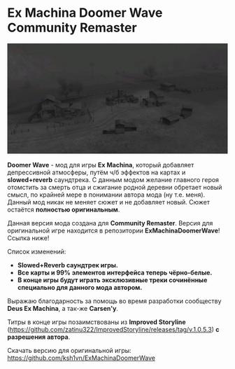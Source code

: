 # Ex Machina Doomer Wave Community Remaster

![Глухое в Doomer Wave](https://github.com/ksh1vn/DWCR/blob/main/loading_screen_4.jpg?raw=true)

**Doomer Wave** - мод для игры **Ex Machina**, который добавляет депрессивной атмосферы, путём ч/б эффектов на картах и **slowed+reverb** саундтрека. С данным модом желание главного героя отомстить за смерть отца и сжигание родной деревни обретает новый смысл, по крайней мере в понимании автора мода (ну т.е. меня). Данный мод никак не меняет сюжет и не добавляет новый. Сюжет остаётся **полностью оригинальным**.

Данная версия мода создана для **Community Remaster**. Версия для оригинальной игре находится в репозитории **ExMachinaDoomerWave**! Ссылка ниже!

Список изменений:

- **Slowed+Reverb саундтрек игры.**
- **Все карты и 99% элементов интерфейса теперь чёрно-белые.**
- **В конце игры будут играть эксклюзивные треки сочинённые специально для данного мода автором.**

Выражаю благодарность за помощь во время разработки сообществу **Deus Ex Machina**, а так-же **Carsen'у**.

Титры в конце игры позаимствованы из **Improved Storyline** (https://github.com/zatinu322/ImprovedStoryline/releases/tag/v.1.0.5.3) **с разрешения автора**.

Скачать версию для оригинальной игры: https://github.com/ksh1vn/ExMachinaDoomerWave
